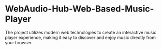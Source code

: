 # WebAudio-Hub-Web-Based-Music-Player
The project utilizes modern web technologies to create an interactive music player experience, making it easy to discover and enjoy music directly from your browser.
